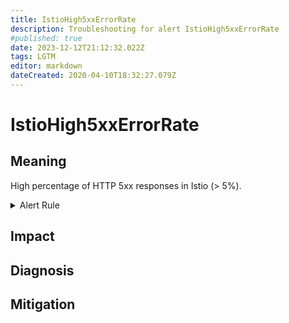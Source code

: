 ```yaml
---
title: IstioHigh5xxErrorRate
description: Troubleshooting for alert IstioHigh5xxErrorRate
#published: true
date: 2023-12-12T21:12:32.022Z
tags: LGTM
editor: markdown
dateCreated: 2020-04-10T18:32:27.079Z
---
```


# IstioHigh5xxErrorRate

## Meaning
[//]: # "Short paragraph that explains what the alert means"
High percentage of HTTP 5xx responses in Istio (> 5%).

<details>
  <summary>Alert Rule</summary>

  ```yaml
alert: IstioHigh5xxErrorRate
expr: sum(rate(istio_requests_total{reporter="destination", response_code=~"5.*"}[5m])) / sum(rate(istio_requests_total{reporter="destination"}[5m])) * 100 > 5
for: 1m
labels:
    severity: warning
annotations:
    summary: Istio high 5xx error rate (instance {{ $labels.instance }})
    description: |-
        High percentage of HTTP 5xx responses in Istio (> 5%).
          VALUE = {{ $value }}
          LABELS = {{ $labels }}
    runbook: https://github.com/srerun/prometheus-alerts/content/runbooks/IstioHigh5xxErrorRate

  ```
</details>


## Impact
[//]: # "What could / will happen if the alert is not addressed"



## Diagnosis
[//]: # "Steps to take to identify the cause of the problem"



## Mitigation
[//]: # "The steps necessary to resolve the alert"
